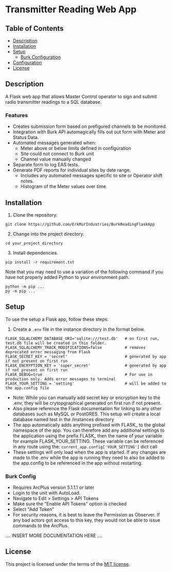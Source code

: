 # Transmitter Reading Web App

## Table of Contents

- [Description](#description)
- [Installation](#installation)
- [Setup](#setup)
  - [Burk Configuration](#burk-config)
- [Configuration](#configuration)
- [License](#license)

## Description

A Flask web app that allows Master Control operator to sign and submit radio transmitter readings to a SQL database.

### Features
* Creates submission form based on prefigured channels to be monitored.
* Integration with Burk API automagically fills out out form with Meter and Status Data. 
* Automated messages generated when:
  - Meter above or below limits defined in configuration
  - Site could not connect to Burk unit
  - Channel value manually changed
* Separate form to log EAS tests.
* Generate PDF reports for individual sites by date range. 
  - Includes any automated messages specific to site or Operator shift notes.
  - Histogram of the Meter values over time.

## Installation

1. Clone the repository.

```shell
git clone https://github.com/ErkMurIndustries/BurkReadingFlaskApp
```

2. Change into the project directory.

```shell
cd your_project_directory
```

3. Install dependencies.

```shell
pip install -r requirement.txt
```

Note that you may need to use a variation of the following command if you have not properly added Python to your environment path.
```shell
python -m pip ...
py -m pip ...
```

## Setup

To use the setup a Flask app, follow these steps:

1. Create a `.env` file in the instance directory in the format below.

```code
FLASK_SQLALCHEMY_DATABASE_URI='sqlite:///test.db'   # on first run, test.db file will be created in this folder.
FLASK_SQLALCHEMY_TRACK_MODIFICATIONS=false          # removes deprecated error messaging from Flask
FLASK_SECRET_KEY = 'secret'                         # generated by app if not present on first run
FLASK_ENCRYPTION_KEY = 'super_secret'               # generated by app if not present on first run
FLASK_DEBUG=true                                    # For use in production only. Adds error messages to terminal
FLASK_YOUR_SETTING = 'setting'                      # will be added to the app.config file
```

- Note: While you can manually add secret key or encryption key to the .env, they will be crytopgraphical generated on first run if not present.
- Also please reference the Flask documentation for linking to any other databases such as MySQL or PostGRES. This setup will create a local database named test in the /instances directory
- The app automatically adds anything prefixed with FLASK_ to the global namespace of the app. You can therefore add any additional settings to the application using the prefix FLASK_ then the name of your variable for example FLASK_YOUR_SETTING. These variable can be referenced in any route using the: `current_app.config['YOUR_SETTING']` dict call
- These settings will only load when the app is started. If any changes are made to the .env while the app is running they need to also be added to the app.config to be referenced in the app without restarting.

### Burk Config

- Requires ArcPlus version 5.1.1.1 or later
- Login to the unit with AutoLoad.
- Navigate to Edit > Settings > API Tokens
- Make sure the "Enable API Tokens" option is checked
- Select "Add Token"
- For security reasons, it is best to leave the Permission as Observer. If any bad actors got access to this key, they would not be able to issue commands to the ArcPlus.

.... INSERT MORE DOCUMENTATION HERE ....

## License

This project is licensed under the terms of the [MIT license](LICENSE).

